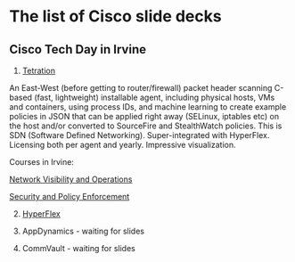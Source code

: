 # The list of Cisco slide decks 

## Cisco Tech Day in Irvine

1) [Tetration](https://github.com/Pomona-ITS/hpc/blob/master/design/vendors/Cisco/slides/LA%20Tech%20Day%202618%20Tetration.pptx)

An East-West (before getting to router/firewall) packet header scanning C-based (fast, lightweight) installable agent, 
including physical hosts, VMs and containers, using process IDs, and machine learning to create example policies in JSON 
that can be applied right away (SELinux, iptables etc) on the host and/or converted to SourceFire and StealthWatch policies. 
This is SDN (Software Defined Networking). Super-integrated with HyperFlex. Licensing both per agent and yearly. 
Impressive visualization.

Courses in Irvine:

[Network Visibility and Operations](https://github.com/Pomona-ITS/hpc/blob/master/design/vendors/Cisco/slides/Cisco_DC_TA-TD-NW_Datasheet.pdf)

[Security and Policy Enforcement](https://github.com/Pomona-ITS/hpc/blob/master/design/vendors/Cisco/slides/Cisco_DC_TA-TD-SEC_Datasheet.pdf)

2) [HyperFlex](https://github.com/Pomona-ITS/hpc/blob/master/design/vendors/Cisco/slides/Hyperflex-Tech%20Day_2.18%20.pptx)

3) AppDynamics - waiting for slides

4) CommVault - waiting for slides
